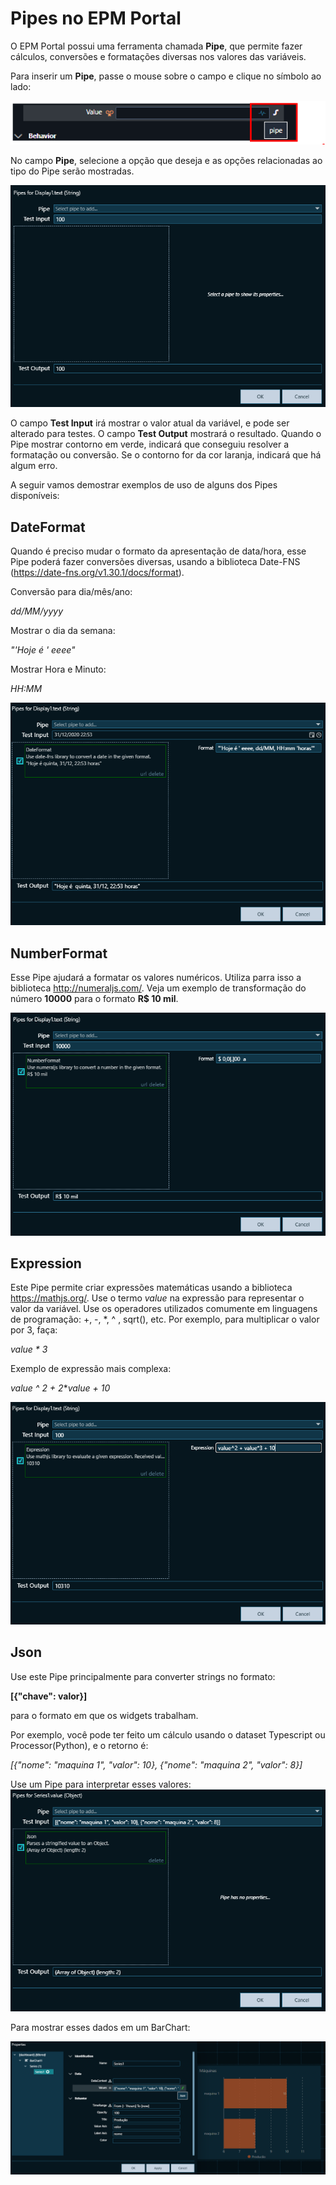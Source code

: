 # Pipes no EPM Portal

O EPM Portal possui uma ferramenta chamada **Pipe**, que permite fazer cálculos, conversões e formatações diversas nos valores das variáveis.


Para inserir um **Pipe**, passe o mouse sobre o campo e clique no símbolo ao lado:

![how to insert pipe](./images/pipe_insert.PNG)

No campo **Pipe**, selecione a opção que deseja e as opções relacionadas ao tipo do Pipe serão mostradas. 

![how to insert pipe](..\dashboardexamples\images\pipe_screen.PNG)

O campo **Test Input** irá mostrar o valor atual da variável, e pode ser alterado para testes. O campo **Test Output** mostrará o resultado.
Quando o Pipe mostrar contorno em verde, indicará que conseguiu resolver a formatação ou conversão. Se o contorno for da cor laranja, indicará que há algum erro.




A seguir vamos demostrar exemplos de uso de alguns dos Pipes disponíveis:

 ## DateFormat

 Quando é preciso mudar o formato da apresentação de data/hora, esse Pipe poderá fazer conversões diversas, usando a biblioteca Date-FNS (https://date-fns.org/v1.30.1/docs/format).

 Conversão para dia/mês/ano:

 *dd/MM/yyyy*

 Mostrar o dia da semana:

 *"'Hoje é ' eeee"*

Mostrar Hora e Minuto:

*HH:MM*

![Pipe Expression](..\dashboardexamples\images\pipe_formatdate.PNG)


## NumberFormat

Esse Pipe ajudará a formatar os valores numéricos. Utiliza parra isso a biblioteca http://numeraljs.com/.  Veja um exemplo de transformação do número **10000** para o formato **R$ 10 mil**.

![Pipe Expression](..\dashboardexamples\images\pipe_numberformat.PNG)


## Expression

Este Pipe permite criar expressões matemáticas usando a biblioteca https://mathjs.org/. 
Use o termo *value* na expressão para representar o valor da variável. Use os operadores utilizados comumente em linguagens de programação: +, -, *, ^ , sqrt(),  etc.
Por exemplo, para multiplicar o valor por 3, faça:

*value * 3*

Exemplo de expressão mais complexa:

*value ^ 2 + 2***value + 10*

![Pipe Expression](..\dashboardexamples\images\pipe_expression.PNG)

## Json

Use este Pipe principalmente para converter strings no formato:

**[{"chave": valor}]**

para o formato em que os widgets trabalham.

Por exemplo, você pode ter feito um cálculo usando o dataset Typescript ou Processor(Python), e o retorno é:

*[{"nome": "maquina 1", "valor": 10},
 {"nome": "maquina 2", "valor": 8}]*

Use um Pipe para interpretar esses valores:
![how to use json pipe](..\dashboardexamples\images\pipe_json.PNG)

Para mostrar esses dados em um BarChart:

![how to use json pipe in Barchart](..\dashboardexamples\images\bar_chart.PNG)




